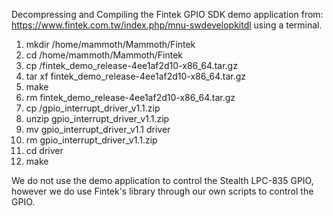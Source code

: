 Decompressing and Compiling the Fintek GPIO SDK demo application from:
https://www.fintek.com.tw/index.php/mnu-swdevelopkitdl using a terminal.

1. mkdir /home/mammoth/Mammoth/Fintek
2. cd /home/mammoth/Mammoth/Fintek
3. cp <source location> /fintek_demo_release-4ee1af2d10-x86_64.tar.gz
4. tar xf fintek_demo_release-4ee1af2d10-x86_64.tar.gz
5. make
6. rm fintek_demo_release-4ee1af2d10-x86_64.tar.gz
7. cp <source location> /gpio_interrupt_driver_v1.1.zip
8. unzip gpio_interrupt_driver_v1.1.zip
9. mv gpio_interrupt_driver_v1.1 driver
10. rm gpio_interrupt_driver_v1.1.zip
11. cd driver
12. make 


We do not use the demo application to control the Stealth LPC-835 GPIO, however
we do use Fintek's library through our own scripts to control the GPIO.
